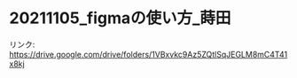 # 20211105_figmaの使い方_蒔田

リンク: https://drive.google.com/drive/folders/1VBxvkc9Az5ZQtlSqJEGLM8mC4T41x8kj